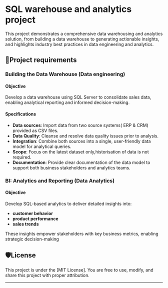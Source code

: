 # SQL warehouse and analytics project
This project demonstrates a comprehensive data warehousing and analytics solution, from building a data warehouse to generating actionable insights, and highlights industry best practices in data engineering and analytics.

## 🚀Project requirements
### Building the Data Warehouse (Data engineering)
#### Objective 
Develop a data warehouse using SQL Server to consolidate sales data, enabling analytical reporting and informed decision-making.

#### Specifications 
- **Data sources**: Import data from two source systems( ERP & CRM) provided as CSV files.
- **Data Quality**: Cleanse and resolve data quality issues prior to analysis.
- **Integration**: Combine both sources into a single, user-friendly data model for analytical queries.
- **Scope**: Focus on the latest dataset only,historisation of data is not required.
- **Documentation**: Provide clear documentation of the data model to support both business stakeholders and analytics teams.

### BI: Analytics and Reporting (Data Analytics)
#### Objective
Develop SQL-based analytics to deliver detailed insights into: 
- **customer behavior**
- **product performance**
- **sales trends**

These insights empower stakeholders with key business metrics, enabling strategic decision-making

## 🛡️License 
This project is under the [MIT License]. You are free to use, modify, and share this project with proper attribution.

---

